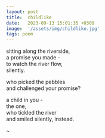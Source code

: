 ```yaml
---
layout: post
title:  childlike
date:   2023-09-13 15:01:35 +0300
image:  '/assets/img/childlike.jpg'
tags: poem 
---
```

sitting along the riverside,  
a promise you made -  
to watch the river flow,  
silently.  

who picked the pebbles  
and challenged  your promise?  

a child in you -  
the one,  
who tickled the river  
and smiled silently, instead.  

~
